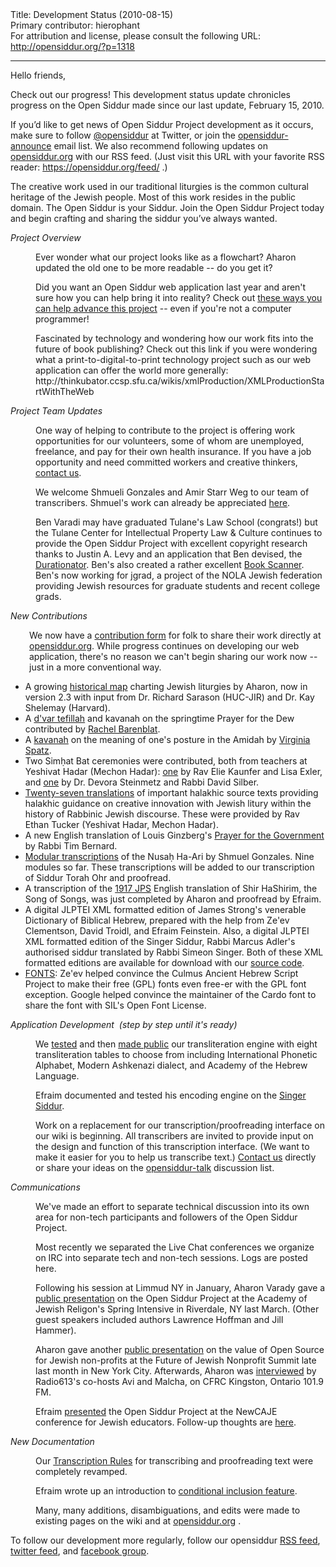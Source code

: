 <html>
<head></head>
<body>
Title: Development Status (2010-08-15)<br />
Primary contributor: hierophant<br />
For attribution and license, please consult the following URL: <a href="http://opensiddur.org/?p=1318">http://opensiddur.org/?p=1318</a>
<p />
<hr />

Hello friends,

Check out our progress! This  development status update chronicles progress on the Open Siddur made  since our last update, February 15, 2010.

If you’d like to get news of Open  Siddur Project development as it occurs, make sure to follow <a rel="nofollow noopener noreferrer" href="http://twitter.com/opensiddur" target="_blank">@opensiddur</a> at Twitter, or join  the <a rel="nofollow noopener noreferrer" href="http://groups.google.com/group/opensiddur-announce" target="_blank">opensiddur-announce</a> email list. We also recommend following updates on <a href="https://opensiddur.org" target="_blank" rel="noopener noreferrer">opensiddur.org</a> with our RSS feed. (Just visit this URL with your favorite RSS reader: <a href="https://opensiddur.org/feed/" target="_blank" rel="noopener noreferrer">https://opensiddur.org/feed/</a> .)

The creative work used in our traditional liturgies is  the common  cultural heritage of the Jewish people. Most of this work resides in the  public domain. The Open Siddur is your Siddur. Join the Open Siddur  Project  today and begin crafting and sharing the siddur you’ve always wanted.

<em>Project Overview</em>

<p style="margin-left: 40px;">Ever wonder what our project looks like as a flowchart? Aharon updated the old one to be more readable -- do you get it?</p>

<p style="margin-left: 40px;">Did you want an Open Siddur web application last year and aren't sure how you can help bring it into reality? Check out <a href="http://groups.google.com/group/opensiddur-talk/browse_thread/thread/7a54df30d636bed3">these ways you can help advance this project</a> -- even if you're not a computer programmer!</p>

<p style="margin-left: 40px;">Fascinated by technology and wondering how our work fits into the future of book publishing? Check out this link if you were wondering what a print-to-digital-to-print technology project such as our web application can offer the world more generally: http://thinkubator.ccsp.sfu.ca/wikis/xmlProduction/XMLProductionStartWithTheWeb</p>

<p style="margin-left: 40px;"></p>

<em>Project Team Updates </em>

<p style="margin-left: 40px;"><em> </em>One way of helping to contribute to the project is offering work opportunities for our volunteers, some of whom are unemployed, freelance, and pay for their own health insurance. If you have a job opportunity and need committed workers and creative thinkers, <a href="https://opensiddur.org/contact/" target="_blank" rel="noopener noreferrer">contact  us</a>.</p>

<p style="margin-left: 40px;">We welcome Shmueli Gonzales and <span> </span><span>Amir Starr Weg</span> to our team of transcribers. Shmuel's work can already be appreciated <a href="https://opensiddur.org/2010/08/nusa%e1%b8%a5-ha-ari-a-new-transcription-by-shmuel-gonzales/" target="_blank" rel="noopener noreferrer">here</a>.</p>

<p style="margin-left: 40px;">Ben Varadi may have graduated Tulane's Law School (congrats!) but the Tulane Center for Intellectual Property Law &amp; Culture continues to provide the Open Siddur Project with excellent copyright research thanks to Justin A. Levy and an application that Ben devised, the <a href="http://www.durationator.com/" target="_blank" rel="noopener noreferrer">Durationator</a>. Ben's also created a rather excellent <a href="http://www.diybookscanner.org/forum/viewtopic.php?f=1&amp;t=262" target="_blank" rel="noopener noreferrer">Book Scanner</a>. Ben's now working for jgrad, a project of the NOLA Jewish federation providing Jewish resources for graduate students and recent college grads.</p>

<p style="margin-left: 40px;"></p>

<em>New Contributions </em>

<div style="padding-left: 30px;">We now have a <a href="https://opensiddur.org/contribute/upload/" target="_blank" rel="noopener noreferrer">contribution form</a> for folk to share their work directly at<a href="https://opensiddur.org" target="_blank" rel="noopener noreferrer"> opensiddur.org</a>. While progress continues on developing our web application, there's no reason we can't begin sharing our work now -- just in a more conventional way.</div>

<ul>
    <li>A growing <a href="https://opensiddur.org/2010/05/a-historical-map-of-jewish-liturgies/" target="_blank" rel="noopener noreferrer">historical map</a> charting Jewish liturgies by Aharon, now in version 2.3 with input from Dr. Richard Sarason (HUC-JIR) and Dr. Kay Shelemay (Harvard).</li>
    <li>A <a href="https://opensiddur.org/2010/05/a-dvar-tefillah-on-the-prayer-for-dew-by-rachel-barenblat/" target="_blank" rel="noopener noreferrer">d'var tefillah</a> and kavanah on the springtime Prayer for the Dew contributed by <a href="http://velveteenrabbi.blogs.com/blog/" target="_blank" rel="noopener noreferrer">Rachel Barenblat</a>.</li>
    <li>A <a href="https://opensiddur.org/2010/07/on-standing-before-god-who-sees-me-a-kavanah-by-virginia-avniel-spatz/" target="_blank" rel="noopener noreferrer">kavanah</a> on the meaning of one's posture in the Amidah by <a href="http://songeveryday.wordpress.com/" target="_blank" rel="noopener noreferrer">Virginia Spatz</a>.</li>
    <li>Two Simḥat Bat ceremonies were contributed, both from teachers at Yeshivat Hadar (Mechon Hadar): <a href="https://opensiddur.org/2010/06/sim%e1%b8%a5at-bat-of-amalya-sha%e1%b8%a5ar-exler-kaunfer/" target="_blank" rel="noopener noreferrer">one</a> by Rav Elie Kaunfer and Lisa Exler, and <a href="https://opensiddur.org/2010/08/sim%e1%b8%a5at-bat-by-steinmetz-and-silber/" target="_blank" rel="noopener noreferrer">one</a> by Dr. Devora Steinmetz and Rabbi David Silber.</li>
    <li><a href="https://opensiddur.org/2010/06/halakha-and-creativity-in-jewish-liturgy-a-sourcesheet-from-rav-ethan-tucker/" target="_blank" rel="noopener noreferrer">Twenty-seven translations</a> of important halakhic source texts providing halakhic guidance on creative innovation with Jewish litury within the history of Rabbinic Jewish discourse. These were provided by Rav Ethan Tucker (Yeshivat Hadar, Mechon Hadar).</li>
    <li>A new English translation of Louis Ginzberg's <a href="https://opensiddur.org/2010/08/a-prayer-for-the-government-by-louis-ginzberg-translation-by-r-tim-bernard/" target="_blank" rel="noopener noreferrer">Prayer for the Government</a> by Rabbi Tim Bernard.</li>
    <li><a href="https://opensiddur.org/2010/08/nusa%e1%b8%a5-ha-ari-a-new-transcription-by-shmuel-gonzales/" target="_blank" rel="noopener noreferrer"> Modular transcriptions</a> of the Nusaḥ Ha-Ari by Shmuel Gonzales. Nine modules so far. These transcriptions will be added to our transcription of Siddur Torah Ohr and proofread.</li>
    <li>A transcription of the <a href="https://opensiddur.org/2010/08/the-authorised-daily-prayer-book-aka-the-singer-siddur/" target="_blank" rel="noopener noreferrer">1917 JPS</a> English translation of Shir HaShirim, the Song of Songs, was just completed by Aharon and proofread by Efraim.</li>
    <li>A digital JLPTEI XML formatted edition of James Strong's venerable Dictionary of Biblical Hebrew, prepared with the help from Ze'ev Clementson, David Troidl, and Efraim Feinstein. Also, a digital JLPTEI XML formatted edition of the Singer Siddur, Rabbi Marcus Adler's authorised siddur translated by Rabbi Simeon Singer. Both of these XML formatted editions are available for download with our <a href="http://code.google.com/p/jewishliturgy/source/checkout" target="_blank" rel="noopener noreferrer">source code</a>.</li>
    <li><a href="https://opensiddur.org/2010/07/unicode-compliant-and-open-source-licensed-hebrew-fonts/" target="_blank" rel="noopener noreferrer">FONTS</a>: Ze'ev helped convince the Culmus Ancient Hebrew Script Project to make their free (GPL) fonts even free-er with the GPL font exception. Google helped convince the maintainer of the Cardo font to share the font with SIL's Open Font License.</li>
</ul>

<em>Application Development  (step by step until it's ready)</em>

<p style="margin-left: 40px;">We <a href="https://opensiddur.org/2010/04/james-strongs-hebrew-dictionary-in-xml-ftw/" target="_blank" rel="noopener noreferrer">tested</a> and then <a href="https://opensiddur.org/tools/transliterate/" target="_blank" rel="noopener noreferrer">made public</a> our transliteration engine with eight transliteration tables to choose from including International Phonetic Alphabet, Modern Ashkenazi dialect, and Academy of the Hebrew Language.</p>

<p style="margin-left: 40px;">Efraim documented and tested his encoding engine on the <a href="https://opensiddur.org/2010/08/the-authorised-daily-prayer-book-aka-the-singer-siddur/" target="_blank" rel="noopener noreferrer">Singer Siddur</a>.</p>

<p style="margin-left: 40px;">Work on a replacement for our transcription/proofreading interface on our wiki is beginning. All transcribers are invited to provide input on the design and function of this transcription interface. (We want to make it easier for you to help us transcribe text.) <a href="https://opensiddur.org/contact/" target="_blank" rel="noopener noreferrer">Contact us</a> directly or share your ideas on the <a href="http://groups.google.com/group/opensiddur-talk/" target="_blank" rel="noopener noreferrer">opensiddur-talk</a> discussion list.</p>

<em>Communications</em></p>

<p style="margin-left: 40px;">We've made an effort to separate technical discussion into its own area for non-tech participants and followers of the Open Siddur Project.</p>

<p style="margin-left: 40px;">Most recently we separated the Live Chat conferences we organize on IRC into separate tech and non-tech sessions. Logs are posted here.</p>

<p style="margin-left: 40px;">Following his session at Limmud NY in January, Aharon Varady gave a <a href="https://opensiddur.org/2010/03/open-siddur-at-the-academy-for-jewish-religion/" target="_blank" rel="noopener noreferrer">public presentation</a> on the Open Siddur Project at the Academy of Jewish Religon's Spring Intensive in Riverdale, NY last March. (Other guest speakers included authors Lawrence Hoffman and Jill Hammer).</p>

<p style="margin-left: 40px;">Aharon gave another <a href="https://opensiddur.org/2010/07/some-thoughts-on-how-jewish-nonprofits-can-improve-the-world-and-themselves-with-open-source/" target="_blank" rel="noopener noreferrer">public presentation</a> on the value of Open Source for Jewish non-profits at the Future of Jewish Nonprofit Summit late last month in New York City. Afterwards, Aharon was <a href="https://opensiddur.org/2010/08/radio-613-an-interview-with-aharon-varady-on-open-source-judaism/" target="_blank" rel="noopener noreferrer">interviewed</a> by Radio613's co-hosts Avi and Malcha, on CFRC Kingston, Ontario 101.9 FM.</p>

<p style="margin-left: 40px;">Efraim <a href="https://opensiddur.org/2010/08/how-you-and-your-students-can-help-build-the-jewish-library-of-the-future-newcaje-1/" target="_blank" rel="noopener noreferrer">presented</a> the Open Siddur Project at the NewCAJE conference for Jewish educators. Follow-up thoughts are <a href="https://opensiddur.org/2010/08/newcaje-1-post-conference-thoughts-and-appeal-to-technologists/" target="_blank" rel="noopener noreferrer">here</a>.</p>

<em>New Documentation </em>

<p style="margin-left: 40px;"><em> </em>Our <a href="https://github.com/opensiddur/opensiddur-client/wiki/How-to-Enter-a-Text%3A-The-Short-Version" target="_blank" rel="noopener noreferrer">Transcription Rules</a> for transcribing and proofreading text were completely revamped.</p>

<p style="margin-left: 40px;">Efraim wrote up an introduction to <a href="http://web.archive.org/web/20100507124255/http://wiki.jewishliturgy.org:80/Conditionals" target="_blank" rel="noopener noreferrer">conditional  inclusion feature</a>.</p>

<p style="margin-left: 40px;">Many, many additions, disambiguations, and edits were made to existing pages on the wiki and at <a href="https://opensiddur.org" target="_blank" rel="noopener noreferrer">opensiddur.org</a> .</p>

<p style="margin-left: 40px;"></p>

<p style="margin-left: 40px;"></p>

To follow our development more regularly, follow our opensiddur <a href="https://opensiddur.org/feed/" target="_blank" rel="noopener noreferrer">RSS feed</a>, <a href="http://twitter.com/opensiddur" target="_blank" rel="noopener noreferrer">twitter feed</a>, and <a href="http://www.facebook.com/group.php?gid=107922647745" target="_blank" rel="noopener noreferrer">facebook group</a>.
</body>
</html>